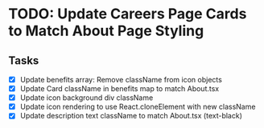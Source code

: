 # TODO: Update Careers Page Cards to Match About Page Styling

## Tasks
- [x] Update benefits array: Remove className from icon objects
- [x] Update Card className in benefits map to match About.tsx
- [x] Update icon background div className
- [x] Update icon rendering to use React.cloneElement with new className
- [x] Update description text className to match About.tsx (text-black)
